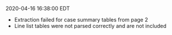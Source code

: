 2020-04-16 16:38:00 EDT


- Extraction failed for case summary tables from page 2
- Line list tables were not parsed correctly and are not included
